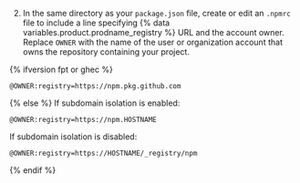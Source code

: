 2. In the same directory as your `package.json` file, create or edit an `.npmrc` file to include a line specifying {% data variables.product.prodname_registry %} URL and the account owner. Replace `OWNER` with the name of the user or organization account that owns the repository containing your project.

{% ifversion fpt or ghec %}
  ```shell
  @OWNER:registry=https://npm.pkg.github.com
  ```
{% else %}
  If subdomain isolation is enabled:
  ```shell
  @OWNER:registry=https://npm.HOSTNAME
  ```
  If subdomain isolation is disabled:
  ```shell
  @OWNER:registry=https://HOSTNAME/_registry/npm
  ```
{% endif %}
